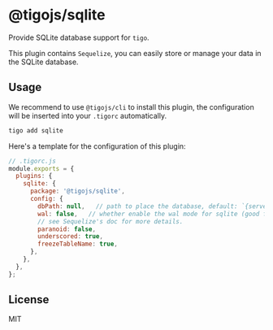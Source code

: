 # @tigojs/sqlite

Provide SQLite database support for `tigo`.

This plugin contains `Sequelize`, you can easily store or manage your data in the SQLite database.

## Usage

We recommend to use `@tigojs/cli` to install this plugin, the configuration will be inserted into your `.tigorc` automatically.

```bash
tigo add sqlite
```

Here's a template for the configuration of this plugin:

```javascript
// .tigorc.js
module.exports = {
  plugins: {
    sqlite: {
      package: '@tigojs/sqlite',
      config: {
        dbPath: null,   // path to place the database, default: `{server_root}/run/sqlite.db`
        wal: false,   // whether enable the wal mode for sqlite (good for performence)
        // see Sequelize's doc for more details.
        paranoid: false,
        underscored: true,
        freezeTableName: true,
      },
    },
  },
};
```

## License

MIT
